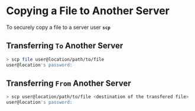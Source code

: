 # Copying a File to Another Server

To securely copy a file to a server user **`scp`**

## Transferring `To` Another Server

```bash
> scp file user@location/path/to/file
user@location's password:

```

## Transferring `From` Another Server

```bash
> scp user@location/path/to/file <destination of the transfered file>
user@location's password:

```
